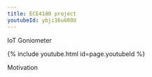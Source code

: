 ```yaml
---
title: ECE4180 project
youtubeId: ybji16u608U
---
```


IoT Goniometer
















{% include youtube.html id=page.youtubeId %}






Motivation
